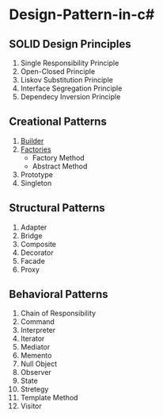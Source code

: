 # Design-Pattern-in-c#

## SOLID Design Principles
1. Single Responsibility Principle
2. Open-Closed Principle
3. Liskov Substitution Principle
4. Interface Segregation Principle
5. Dependecy Inversion Principle

## Creational Patterns
1. [Builder](https://github.com/JDChristo/Design-Pattern-in-c-sharp/tree/main/csharpDesignPatterns/1%20Builder#builder-design-pattern)
2. [Factories](https://github.com/JDChristo/Design-Pattern-in-c-sharp/tree/main/csharpDesignPatterns/2%20Factories#factories-design-pattern)
	- Factory Method
	- Abstract Method
3. Prototype
4. Singleton

## Structural Patterns
1. Adapter
2. Bridge
3. Composite
4. Decorator
5. Facade
6. Proxy

## Behavioral Patterns
1. Chain of Responsibility
2. Command
3. Interpreter
4. Iterator
5. Mediator
6. Memento
7. Null Object
8. Observer
9. State
10. Stretegy
11. Template Method
12. Visitor
